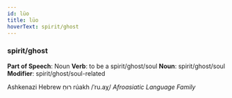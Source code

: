 ```yaml
---
id: lüo
title: lüo
hoverText: spirit/ghost
---
```


### spirit/ghost

**Part of Speech**: Noun
**Verb**: to be a spirit/ghost/soul
**Noun**: spirit/ghost/soul
**Modifier**: spirit/ghost/soul-related

Ashkenazi Hebrew רוּחַ rúakh /ˈru.aχ/
*Afroasiatic Language Family*